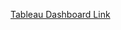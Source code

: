 [Tableau Dashboard Link](https://public.tableau.com/profile/kevin.bui6160#!/vizhome/KickstarterVisualDashboard/Dashboard)
